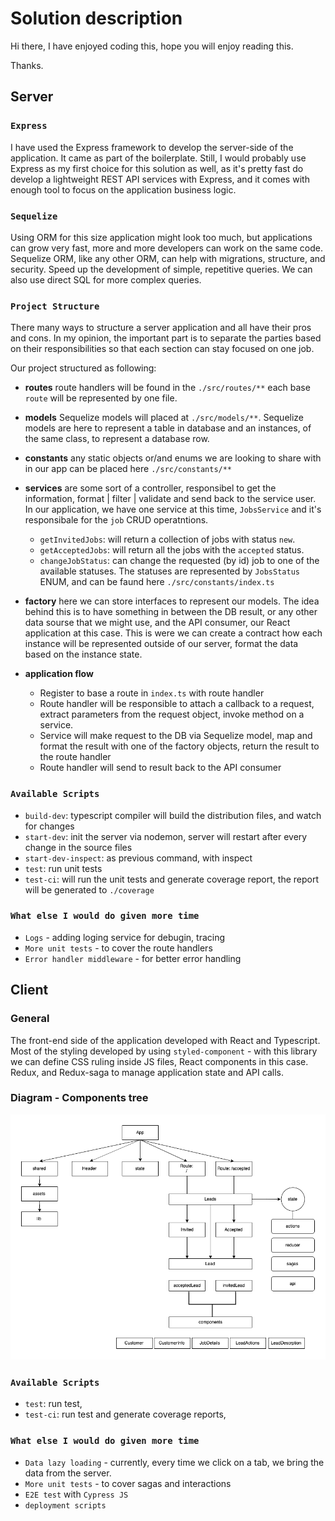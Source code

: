 # Solution description 

Hi there, 
I have enjoyed coding this,
hope you will enjoy reading this.

Thanks.


## Server

### `Express`
I have used the Express framework to develop the server-side of the application. It came as part of the boilerplate. Still, I would probably use Express as my first choice for this solution as well, as it's pretty fast do develop a lightweight REST API services with Express, and it comes with enough tool to focus on the application business logic.

### `Sequelize` 
Using ORM for this size application might look too much, but applications can grow very fast, more and more developers can work on the same code. 
Sequelize ORM, like any other ORM, can help with migrations, structure, and security. Speed up the development of simple, repetitive queries. 
We can also use direct SQL for more complex queries.

### `Project Structure`
There many ways to structure a server application and all have their pros and cons.
In my opinion, the important part is to separate the parties based on their responsibilities so that each section can stay focused on one job.

Our project structured as following:

- **routes** route handlers will be found in the `./src/routes/**` 
each base `route` will be represented by one file.
- **models** Sequelize models will placed at `./src/models/**`. Sequelize models are here to represent a table in database and an instances, of the same class, to represent a database row.
- **constants** any static objects or/and enums we are looking to share with in our app can be placed here `./src/constants/**` 
- **services** are some sort of a controller, responsibel to get the information, format | filter | validate and send back to the service user. 
In our application, we have one service at this time, `JobsService` and it's responsibale for the `job` CRUD operatntions.
    - `getInvitedJobs`: will return a collection of jobs with status `new`.
    - `getAcceptedJobs`: will return all the jobs with the `accepted` status.
    - `changeJobStatus`: can change the requested (by id) job to one of the available statuses. The statuses are represented by `JobsStatus` ENUM, and can be faund here `./src/constants/index.ts`
- **factory** here we can store interfaces to represent our models. The idea behind this is to have something in between the DB result, or any other data sourse that we might use, and the API consumer, our React application at this case. 
This is were we can create a contract how each instance will be represented outside of our server, format the data based on the instance state.


- **application flow**
  - Register to base a route in `index.ts` with route handler
  - Route handler will be responsible to attach a callback to a request, extract parameters from the request object, invoke method on a service.
  - Service will make request to the DB via Sequelize model, map and format the result with one of the factory objects, return the result to the route handler
  - Route handler will send to result back to the API consumer


### `Available Scripts`
- `build-dev`: typescript compiler will build the distribution files, and watch for changes
- `start-dev`: init the server via nodemon, server will restart after every change in the source files
- `start-dev-inspect`: as previous command, with inspect
- `test`: run unit tests
- `test-ci`: will run the unit tests and generate coverage report, the report will be generated to `./coverage`    


### `What else I would do given more time`
- `Logs` - adding loging service for debugin, tracing
- `More unit tests` - to cover the route handlers
- `Error handler middleware` - for better error handling

## Client

### General
The front-end side of the application developed with React and Typescript.
Most of the styling developed by using `styled-component` - with this library we can define CSS ruling inside JS files, React components in this case.
Redux, and Redux-saga to manage application state and API calls. 

### Diagram - Components tree
![Diagram Tab](/client_diagram.png?raw=true "Diagram Tab")

### `Available Scripts`
- `test`: run test,
- `test-ci`: run test and generate coverage reports,

### `What else I would do given more time`
- `Data lazy loading` - currently, every time we click on a tab, we bring the data from the server. 
- `More unit tests` - to cover sagas and interactions
- `E2E test` with `Cypress JS`
- `deployment scripts`


